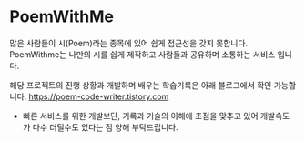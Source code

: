 # PoemWithMe
많은 사람들이 시(Poem)라는 종목에 있어 쉽게 접근성을 갖지 못합니다.
PoemWithme는 나만의 시를 쉽게 제작하고 사람들과 공유하며 소통하는 서비스 입니다.

해당 프로젝트의 진행 상황과 개발하며 배우는 학습기록은 아래 블로그에서 확인 가능합니다.
https://poem-code-writer.tistory.com

- 빠른 서비스를 위한 개발보단, 기록과 기술의 이해에 초점을 맞추고 있어 개발속도가 다수 더딜수도 있다는 점 양해 부탁드립니다.
